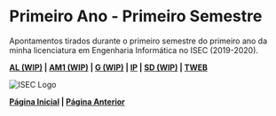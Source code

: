 # Primeiro Ano - Primeiro Semestre

Apontamentos tirados durante o primeiro semestre do primeiro ano da minha licenciatura em Engenharia Informática no ISEC (2019-2020).

**[AL (WIP)](#) | [AM1 (WIP)](#) | [G (WIP)](#) | [IP](IP/Main.md) | [SD (WIP)](#) | [TWEB](TWEB/Main.md)**

![ISEC Logo](https://moodle.isec.pt/moodle/pluginfile.php/1/theme_adaptable/logo/1581343866/logo.png)

**[Página Inicial](../../index.md) | [Página Anterior](../1stYear.md)**